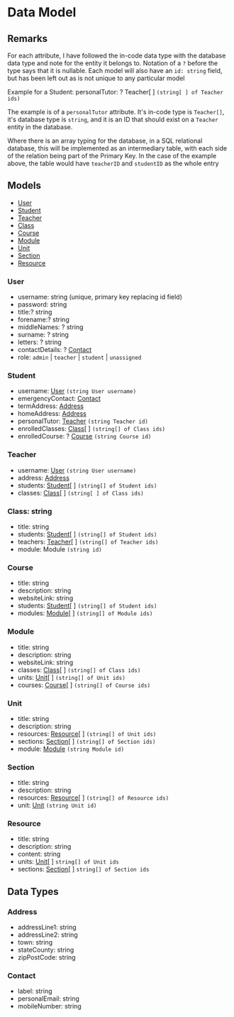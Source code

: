 # Data Model

## Remarks
For each attribute, I have followed the in-code data type with the database data type and note for the entity it belongs to. Notation of a `?` before the type says that it is nullable. Each model will also have an `id: string` field, but has been left out as is not unique to any particular model

Example for a Student: personalTutor: ? Teacher[ ] `(string[ ] of Teacher ids)`

The example is of a `personalTutor` attribute. It's in-code type is `Teacher[]`, it's database type is `string`, and it is an ID that should exist on a `Teacher` entity in the database.

Where there is an array typing for the database, in a SQL relational database, this will be implemented as an intermediary table, with each side of the relation being part of the Primary Key. In the case of the example above, the table would have `teacherID` and `studentID` as the whole entry

## Models

- [User](#user)
- [Student](#student)
- [Teacher](#teacher)
- [Class](#class)
- [Course](#course)
- [Module](#module)
- [Unit](#unit)
- [Section](#section)
- [Resource](#resource)

### User
- username: string (unique, primary key replacing id field)
- password: string
- title:?  string
- forename:?  string
- middleNames: ? string
- surname: ? string
- letters: ? string
- contactDetails: ? [Contact](#contact)
- role: `admin` | `teacher` | `student` | `unassigned`

### Student
- username: [User](#user) `(string User username)`
- emergencyContact: [Contact](#contact)
- termAddress: [Address](#address)
- homeAddress: [Address](#address)
- personalTutor: [Teacher](#teacher) `(string Teacher id)`
- enrolledClasses: [Class](#class)[ ] `(string[] of Class ids)`
- enrolledCourse: ? [Course](#course) `(string Course id)`

### Teacher
- username: [User](#user) `(string User username)`
- address: [Address](#address)
- students: [Student](#student)[ ] `(string[] of Student ids)`
- classes: [Class](#class)[ ] `(string[ ] of Class ids)`

### Class: string
- title: string
- students: [Student](#student)[ ] `(string[] of Student ids)`
- teachers: [Teacher](#teacher)[ ] `(string[] of Teacher ids)`
- module: Module `(string id)`

### Course
- title: string
- description: string
- websiteLink: string
- students: [Student](#student)[ ] `(string[] of Student ids)`
- modules: [Module](#module)[ ] `(string[] of Module ids)`

### Module
- title: string
- description: string
- websiteLink: string
- classes: [Class](#class)[ ] `(string[] of Class ids)`
- units: [Unit](#unit)[ ] `(string[] of Unit ids)`
- courses: [Course](#course)[ ] `(string[] of Course ids)`

### Unit
- title: string
- description: string
- resources: [Resource](#resource)[ ] `(string[] of Unit ids)`
- sections: [Section](#section)[ ] `(string[] of Section ids)`
- module: [Module](#module) `(string Module id)`

### Section
- title: string
- description: string
- resources: [Resource](#resource)[ ] `(string[] of Resource ids)`
- unit: [Unit](#unit) `(string Unit id)`

### Resource
- title: string
- description: string
- content: string
- units: [Unit](#unit)[ ] `string[] of Unit ids`
- sections: [Section](#section)[ ] `string[] of Section ids`

## Data Types

### Address
- addressLine1: string
- addressLine2: string
- town: string
- stateCounty: string
- zipPostCode: string

### Contact
- label: string
- personalEmail: string
- mobileNumber: string